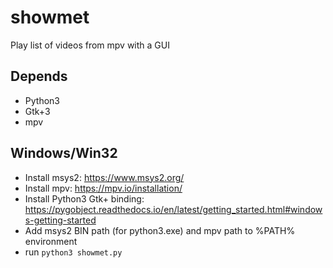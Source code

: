 # showmet
Play list of videos from mpv with a GUI

## Depends
* Python3
* Gtk+3
* mpv

## Windows/Win32
* Install msys2: https://www.msys2.org/
* Install mpv: https://mpv.io/installation/
* Install Python3 Gtk+ binding: https://pygobject.readthedocs.io/en/latest/getting_started.html#windows-getting-started
* Add msys2 BIN path (for python3.exe) and mpv path to %PATH% environment
* run `python3 showmet.py`

